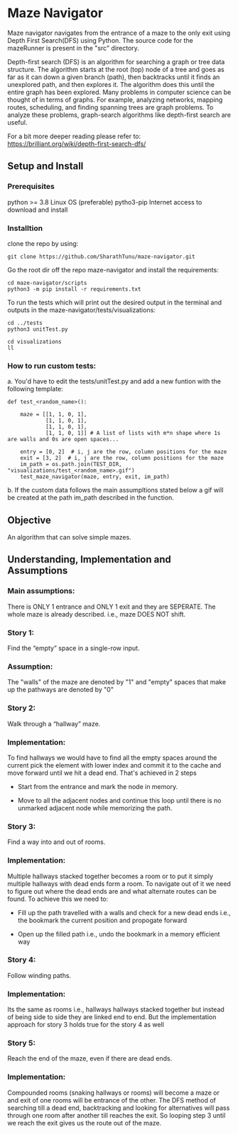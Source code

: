 # Maze Navigator
Maze navigator navigates from the entrance of a maze to the only exit using Depth First Search(DFS) using Python. The source code for the mazeRunner is present in the "src" directory.

Depth-first search (DFS) is an algorithm for searching a graph or tree data structure. The algorithm starts at the root (top) node of a tree and goes as far as it can down a given branch (path), then backtracks until it finds an unexplored path, and then explores it. The algorithm does this until the entire graph has been explored. Many problems in computer science can be thought of in terms of graphs. For example, analyzing networks, mapping routes, scheduling, and finding spanning trees are graph problems. To analyze these problems, graph-search algorithms like depth-first search are useful.

For a bit more deeper reading please refer to: https://brilliant.org/wiki/depth-first-search-dfs/

## Setup and Install

### Prerequisites
python >= 3.8
Linux OS (preferable)
pytho3-pip
Internet access to download and install 

### Installtion
clone the repo by using:
```
git clone https://github.com/SharathTunu/maze-navigator.git
```

Go the root dir off the repo maze-navigator and install the requirements:
```
cd maze-navigator/scripts
python3 -m pip install -r requirements.txt
```

To run the tests which will print out the desired output in the terminal and outputs in the maze-navigator/tests/visualizations:
```
cd ../tests
python3 unitTest.py

cd visualizations
ll
```
### How to run custom tests:
a. You'd have to edit the tests/unitTest.py and add a new funtion with the following template:

```
def test_<random_name>():
    
    maze = [[1, 1, 0, 1], 
            [1, 1, 0, 1],
            [1, 1, 0, 1],
            [1, 1, 0, 1]] # A list of lists with m*n shape where 1s are walls and 0s are open spaces...

    entry = [0, 2]  # i, j are the row, column positions for the maze
    exit = [3, 2]  # i, j are the row, column positions for the maze
    im_path = os.path.join(TEST_DIR, "visualizations/test_<random_name>.gif")
    test_maze_navigator(maze, entry, exit, im_path)
```
b. If the custom data follows the main assumpltions stated below a gif will be created at the path im_path described in the function.


## Objective
An algorithm that can solve simple mazes.

## Understanding, Implementation and Assumptions

### Main assumptions:
There is ONLY 1 entrance and ONLY 1 exit and they are SEPERATE.
The whole maze is already described. i.e., maze DOES NOT shift.

### Story 1:
Find the “empty” space in a single-row input.
### Assumption:
The "walls" of the maze are denoted by "1" and "empty" spaces that make up the pathways are denoted by "0"


### Story 2:
Walk through a “hallway” maze.
### Implementation:
To find hallways we would have to find all the empty spaces around the current pick the element with lower index and commit it to the cache and move forward until we hit a dead end. That's achieved in 2 steps

* Start from the entrance and mark the node in memory.

* Move to all the adjacent nodes and continue this loop until there is no unmarked adjacent node while memorizing the path.


### Story 3:
Find a way into and out of rooms.
### Implementation:
Multiple hallways stacked together becomes a room or to put it simply multiple hallways with dead ends form a room. To navigate out of it we need to figure out where the dead ends are and what alternate routes can be found. To achieve this we need to:

* Fill up the path travelled with a walls and check for a new dead ends i.e., the bookmark the current position and propogate forward

* Open up the filled path i.e., undo the bookmark in a memory efficient way


### Story 4:
Follow winding paths.
### Implementation:
Its the same as rooms i.e., hallways hallways stacked together but instead of being side to side they are linked end to end. But the implementation approach for story 3 holds true for the story 4 as well


### Story 5:
Reach the end of the maze, even if there are dead ends.
### Implementation:
Compounded rooms (snaking hallways or rooms) will become a maze or and exit of one rooms will be entrance of the other. The DFS method of searching till a dead end, backtracking and looking for alternatives will pass through one room after another till reaches the exit. So looping step 3 until we reach the exit gives us the route out of the maze.